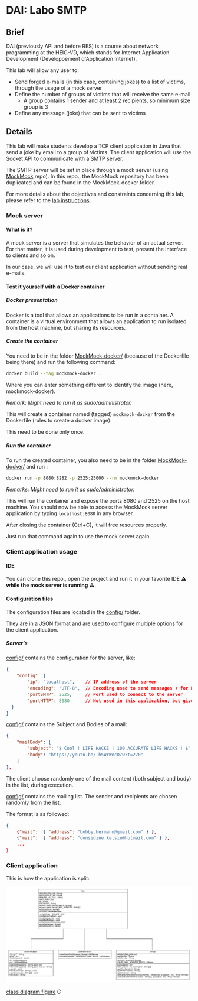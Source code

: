 <!-- Your report MUST include the following sections:
* **A brief description of your project**: if people exploring GitHub find your repo, without a prior knowledge of the API course, they should be able to understand what your repo is all about and whether they should look at it more closely.
* **What is MockMock (or any other mock SMTP server you decided to use)?**
* **Instructions for setting up your mock SMTP server (with Docker - which you will learn all about in the next 2 weeks)**. The user who wants to experiment with your tool but does not really want to send pranks immediately should be able to use a mock SMTP server. For people who are not familiar with this concept, explain it to them in simple terms. Explain which mock server you have used and how you have set it up.
* **Clear and simple instructions for configuring your tool and running a prank campaign**. If you do a good job, an external user should be able to clone your repo, edit a couple of files and send a batch of e-mails in less than 10 minutes.
* **A description of your implementation**: document the key aspects of your code. It is a good idea to start with a **class diagram**. Decide which classes you want to show (focus on the important ones) and describe their responsibilities in text. It is also certainly a good idea to include examples of dialogues between your client and an SMTP server (maybe you also want to include some screenshots here).
-->

# DAI: Labo SMTP

## Brief

DAI (previously API and before RES) is a course about network programming at the HEIG-VD,
which stands for Internet Application Development (Développement d'Application Internet).

This lab will allow any user to:

- Send forged e-mails (in this case, containing jokes) to a list of victims, through the usage of a mock server
- Define the number of groups of victims that will receive the same e-mail
    - A group contains 1 sender and at least 2 recipients, so minimum size group is 3
- Define any message (joke) that can be sent to victims

## Details

This lab will make students develop a TCP client application in Java that send
a joke by email to a group of victims. The client application will use the Socket
API to communicate with a SMTP server.

The SMTP server will be set in place through a mock server
(using [MockMock](https://github.com/DominiqueComte/MockMock) repo). In this repo.,
the MockMock repository has been duplicated and can be found in the MockMock-docker folder.

For more details about the objectives and constraints concerning this lab, please refer to the [lab instructions](Donnee.md).

### Mock server

#### What is it?

A mock server is a server that simulates the behavior of an actual server.
For that matter, it is used during development to test, present the interface to clients and so on.

In our case, we will use it to test our client application without sending real e-mails.

#### Test it yourself with a Docker container

##### Docker presentation

Docker is a tool that allows an applications to be run in a container.
A container is a virtual environment that allows an application to run
isolated from the host machine, but sharing its resources.

##### Create the container

You need to be in the folder [MockMock-docker/](MockMock-docker/) (because of the Dockerfile being there)
and run the following command:

```bash
docker build --tag mockmock-docker .
```

Where you can enter something different to identify the image (here, mockmock-docker).

*Remark: Might need to run it as sudo/administrator.*

This will create a container named (tagged) `mockmock-docker` from the Dockerfile (rules to create a docker image).

This need to be done only once.

##### Run the container

To run the created container, you also need to be in the folder [MockMock-docker/](MockMock-docker/)
and run :

```bash
docker run -p 8080:8282 -p 2525:25000 --rm mockmock-docker
```

*Remarks: Might need to run it as sudo/administrator.*

This will run the container and expose the ports 8080 and 2525 on the host machine. 
You should now be able to access the MockMock server application by typing `localhost:8080` in any browser.

After closing the container (Ctrl+C), it will free resources properly. 

Just run that command again to use the mock server again.

### Client application usage

#### IDE

You can clone this repo., open the project and run it in your favorite IDE **:warning: while the mock server is running :warning:**.

<!-- Commented because not find a way to make it work properly yet
#### Command line

If you want to run it from the command line, you need some dependencies to be installed:

- [Maven](https://maven.apache.org/)
- [Java 8](https://www.oracle.com/technetwork/java/javase/downloads/jdk8-downloads-2133151.html)

Then, you can run the following command in the lab4/ folder of the project:

```bash
# Compile the project
mvn clean install

# Run the project
```
-->

#### Configuration files

The configuration files are located in the [config/](lab4/src/config/) folder.

They are in a JSON format and are used to configure multiple options for the client application.

##### Server's

[config/](lab4/src/config/configServer.json) contains the configuration for the server, like:

```json
{
    "config": {
        "ip": "localhost",    // IP address of the server
        "encoding": "UTF-8",  // Encoding used to send messages + for HTML format
        "portSMTP": 2525,     // Port used to connect to the server
        "portHTTP": 8080      // Not used in this application, but given by default
  }
}
```

[config/](lab4/src/config/mailBodies.json) contains the Subject and Bodies of a mail:

```json
{
    "mailBody": {
        "subject": "$ Cool ! LIFE HACKS ! 100 ACCURATE LIFE HACKS ! $",
        "body": "https://youtu.be/-h5WrWncDZw?t=220"
    }
},
```

The client choose randomly one of the mail content (both subject and body) in the list, during execution.

[config/](lab4/src/config/mailList.json) contains the mailing list. 
The sender and recipients are chosen randomly from the list.

The format is as followed:

```json
{
    {"mail":  { "address": "bobby.hermann@gmail.com" } },
    {"mail":  { "address": "considine.kelsie@hotmail.com" } },
    ...
}
```

### Client application

This is how the application is split:

![class_diagram](figures/classDiagram.png)

[class diagram figure](figures/classDiagram.png)
C
